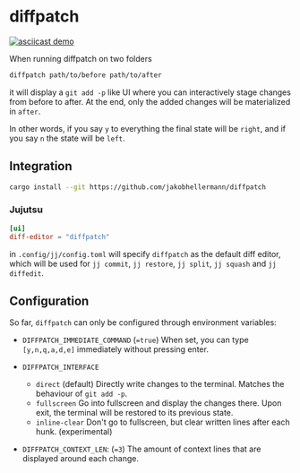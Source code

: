 # diffpatch

[![asciicast demo](https://asciinema.org/a/701405.svg)](https://asciinema.org/a/701405)

When running diffpatch on two folders
```sh
diffpatch path/to/before path/to/after
```
it will display a `git add -p` like UI where you can interactively stage changes from before to after.
At the end, only the added changes will be materialized in `after`.

In other words, if you say `y` to everything the final state will be `right`, and if you say `n` the state will be `left`.

## Integration

```sh
cargo install --git https://github.com/jakobhellermann/diffpatch
```

### Jujutsu

```toml
[ui]
diff-editor = "diffpatch"
```
in `.config/jj/config.toml` will specify `diffpatch` as the default diff editor, which will be used for `jj commit`, `jj restore`, `jj split`, `jj squash` and `jj diffedit`.


## Configuration

So far, `diffpatch` can only be configured through environment variables:

- `DIFFPATCH_IMMEDIATE_COMMAND` (`=true`) When set, you can type `[y,n,q,a,d,e]` immediately without pressing enter.

- `DIFFPATCH_INTERFACE`
  - `direct` (default) Directly write changes to the terminal. Matches the behaviour of `git add -p`.
  - `fullscreen` Go into fullscreen and display the changes there. Upon exit, the terminal will be restored to its previous state.
  - `inline-clear` Don't go to fullscreen, but clear written lines after each hunk. (experimental)

- `DIFFPATCH_CONTEXT_LEN`: (`=3`) The amount of context lines that are displayed around each change.

